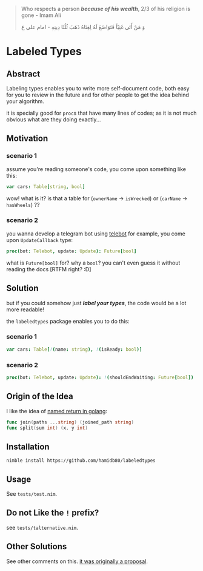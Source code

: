 > Who respects a person ***because of his wealth***, 2/3 of his religion is gone - Imam Ali
> 
> وَ مَنْ أَتَى غَنِيّاً فَتَوَاضَعَ لَهُ لِغِنَاهُ ذَهَبَ ثُلُثَا دِينِهِ - امام علی ع

# Labeled Types
## Abstract

Labeling types enables you to write more self-document code, both easy for you to review in the future and for other people to get the idea behind your algorithm.

it is specially good for `proc`s that have many lines of codes; as it is not much obvious what are they doing exactly...

## Motivation

### scenario 1
assume you're reading someone's code, you come upon something like this:

```nim
var cars: Table[string, bool]
```

wow! what is it? is that a table for (`ownerName` -> `isWrecked`) or (`carName` -> `hasWheels`) ??

### scenario 2

you wanna develop a telegram bot using [telebot](https://github.com/ba0f3/telebot.nim/) for example, you come upon `UpdateCallback` type:

```nim
proc(bot: Telebot, update: Update): Future[bool] 
```

what is `Future[bool]` for? why a `bool`? you can't even guess it without reading the docs [RTFM right? :D]


## Solution
but if you could somehow just **_label your types_**, the code would be a lot more readable!

the `labeledtypes` package enables you to do this:

### scenario 1
```nim
var cars: Table[!(name: string), !(isReady: bool)]
```

### scenario 2
```nim
proc(bot: Telebot, update: Update): !(shouldEndWaiting: Future[bool])
```

## Origin of the Idea
I like the idea of [named return in golang](https://go.dev/tour/basics/7):
```go
func join(paths ...string) (joined_path string)
func split(sum int) (x, y int)
```

## Installation
```
nimble install https://github.com/hamidb80/labeledtypes
```

## Usage
See `tests/test.nim`.

## Do not Like the `!` prefix?
see `tests/talternative.nim`.

## Other Solutions
See other comments on this. [it was originally a proposal](https://github.com/nim-lang/RFCs/issues/507).

